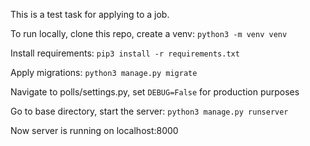 This is a test task for applying to a job.

To run locally, clone this repo, create a venv: `python3 -m venv venv`

Install requirements: `pip3 install -r requirements.txt`

Apply migrations: `python3 manage.py migrate`

Navigate to polls/settings.py, set `DEBUG=False` for production purposes

Go to base directory, start the server: `python3 manage.py runserver`

Now server is running on localhost:8000
